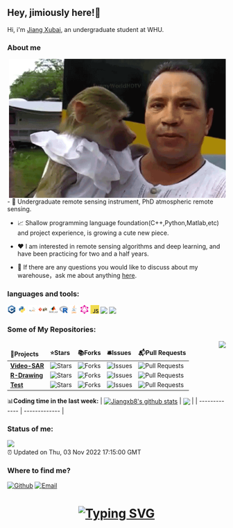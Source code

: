 ## Hey, jimiously here!👋

Hi, i'm [Jiang Xubai](https://jiangxb8.github.io/git-jimiously.com/), an undergraduate student at WHU.

### About me
  <img align="right" alt="GIF" src="https://github.com/Jiangxb8/Jiangxb8/blob/main/wow.gif?raw=true" width="500" height="320" />
- 💼 Undergraduate remote sensing instrument, PhD atmospheric remote sensing.

- 📈 Shallow programming language foundation(C++,Python,Matlab,etc) and project experience, is growing a cute new piece.

- ❤️ I am interested in remote sensing algorithms and deep learning, and have been practicing for two and a half years.

- 💬 If there are any questions you would like to discuss about my warehouse，ask me about anything [here](https://github.com/Jiangxb8/Jiangxb8/issues).

### languages and tools: 

<code><img height="20" src="https://raw.githubusercontent.com/github/explore/80688e429a7d4ef2fca1e82350fe8e3517d3494d/topics/cpp/cpp.png"></code>
<code><img height="20" src="https://raw.githubusercontent.com/github/explore/80688e429a7d4ef2fca1e82350fe8e3517d3494d/topics/python/python.png"></code>
<code><img height="20" src="https://raw.githubusercontent.com/github/explore/80688e429a7d4ef2fca1e82350fe8e3517d3494d/topics/mysql/mysql.png"></code>
<code><img height="20" src="https://raw.githubusercontent.com/github/explore/80688e429a7d4ef2fca1e82350fe8e3517d3494d/topics/git/git.png"></code>
<code><img height="20" src="https://raw.githubusercontent.com/github/explore/80688e429a7d4ef2fca1e82350fe8e3517d3494d/topics/matlab/matlab.png"></code>
<code><img height="20" src="https://raw.githubusercontent.com/github/explore/80688e429a7d4ef2fca1e82350fe8e3517d3494d/topics/r/r.png"></code>
<code><img height="20" src="https://raw.githubusercontent.com/github/explore/80688e429a7d4ef2fca1e82350fe8e3517d3494d/topics/java/java.png"></code>
<code><img height="20" src="https://raw.githubusercontent.com/github/explore/5c058a388828bb5fde0bcafd4bc867b5bb3f26f3/topics/graphql/graphql.png"></code>
<code><img height="20" src="https://raw.githubusercontent.com/github/explore/80688e429a7d4ef2fca1e82350fe8e3517d3494d/topics/javascript/javascript.png"></code>
<span >
	<img  src="https://img.shields.io/badge/-HTML5-E34F26?style=flat-square&logo=html5&logoColor=white" />
	<img  src="https://img.shields.io/badge/-CSS3-1572B6?style=flat-square&logo=css3" />
</span>
<br />

### Some of My Repositories:
<img align="right" src="https://visitor-badge.glitch.me/badge?page_id=Jiangxb8" />
<table>
  <thead align="left">
    <tr border: none;>
      <td><b>🎁Projects</b></td>
      <td><b>⭐Stars</b></td>
      <td><b>📚Forks</b></td>
      <td><b>🛎Issues</b></td>
      <td><b>📬Pull Requests</b></td>
    </tr>
  </thead>
  <tbody>
    <tr>
      <td><a href="https://github.com/Jiangxb8/Video-SAR"><b>Video-SAR</b></a></td>
      <td><img alt="Stars" src="https://img.shields.io/github/stars/Jiangxb8/Video-SAR?style=flat-square&labelColor=343b41"/></td>
      <td><img alt="Forks" src="https://img.shields.io/github/forks/Jiangxb8/Video-SAR?style=flat-square&labelColor=343b41"/></td>
      <td><img alt="Issues" src="https://img.shields.io/github/issues/Jiangxb8/Video-SAR?style=flat-square&labelColor=343b41"/></td>
      <td><img alt="Pull Requests" src="https://img.shields.io/github/issues-pr/Jiangxb8/Video-SAR?style=flat-square&labelColor=343b41"/></td>
    </tr>
    <tr>
      <td><a href="https://github.com/Jiangxb8/R-Drawing"><b>R-Drawing</b></a></td>
      <td><img alt="Stars" src="https://img.shields.io/github/stars/Jiangxb8/R-Drawing?style=flat-square&labelColor=343b41"/></td>
      <td><img alt="Forks" src="https://img.shields.io/github/forks/Jiangxb8/R-Drawing?style=flat-square&labelColor=343b41"/></td>
      <td><img alt="Issues" src="https://img.shields.io/github/issues/Jiangxb8/R-Drawing?style=flat-square&labelColor=343b41"/></td>
      <td><img alt="Pull Requests" src="https://img.shields.io/github/issues-pr/Jiangxb8/R-Drawing?style=flat-square&labelColor=343b41"/></td>
    </tr>
    <tr>
      <td><a href="https://github.com/Jiangxb8/Test"><b>Test</b></a></td>
      <td><img alt="Stars" src="https://img.shields.io/github/stars/Jiangxb8/Test?style=flat-square&labelColor=343b41"/></td>
      <td><img alt="Forks" src="https://img.shields.io/github/forks/Jiangxb8/Test?style=flat-square&labelColor=343b41"/></td>
      <td><img alt="Issues" src="https://img.shields.io/github/issues/Jiangxb8/Test?style=flat-square&labelColor=343b41"/></td>
      <td><img alt="Pull Requests" src="https://img.shields.io/github/issues-pr/Jiangxb8/Test?style=flat-square&labelColor=343b41"/></td>
    </tr>
  </tbody>
</table>

📊**Coding time in the last week:**
| <a href="https://github.com/Jiangxb8/github-readme-stats"><img align="center" src="https://github-readme-stats.vercel.app/api?username=Jiangxb8&show_icons=true&include_all_commits=true&theme=buefy&hide_border=true" alt="Jiangxb8's github stats" /></a> | <a href="https://github.com/Jiangxb8/github-readme-stats"><img align="center" src="https://github-readme-stats.vercel.app/api/top-langs/?username=Jiangxb8&layout=compact&theme=buefy&hide_border=true" /></a> |
| ------------- | ------------- |


### Status of me:
<div align=",left">
    <!--<img align="left" src="https://github-readme-streak-stats.herokuapp.com/?user=Jiangxb8" />-->
    <!--<img align="right" src="https://stats.justsong.cn/api/csdn?id=qq_46550484">-->
    <img src="https://activity-graph.herokuapp.com/graph?username=Jiangxb8&theme=minimal" />
</div>
⏰ Updated on Thu, 03 Nov 2022 17:15:00 GMT

### Where to find me?
<p>
  <a href="https://github.com/Jiangxb8" target="_blank"><img alt="Github" src="https://img.shields.io/badge/GitHub-%2312100E.svg?&style=for-the-badge&logo=Github&logoColor=white" /></a> 
  <a href="mailto:jiangxb0504@gmail.com" target="_blank"><img alt="Email" src="https://img.shields.io/badge/Email-%231DA1F2.svg?&style=for-the-badge&logo=email&logoColor=white" /></a>
</p>

<h1 align="center">
  <a href="https://git.io/typing-svg"><img src="https://readme-typing-svg.demolab.com?font=Fira+Code&duration=2500&pause=500&color=789CF7&lines=Have+a+nice+day!;%E5%A4%A9%E5%A4%A9%E5%BC%80%E5%BF%83%EF%BC%81" alt="Typing SVG" />
</a>
</h1>




